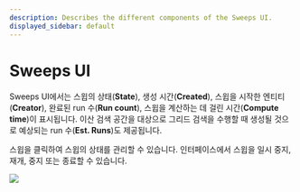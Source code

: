```yaml
---
description: Describes the different components of the Sweeps UI.
displayed_sidebar: default
---
```


# Sweeps UI

<head>
    <title>Sweeps UI</title>
</head>



Sweeps UI에서는 스윕의 상태(**State**), 생성 시간(**Created**), 스윕을 시작한 엔티티(**Creator**), 완료된 run 수(**Run count**), 스윕을 계산하는 데 걸린 시간(**Compute time**)이 표시됩니다. 이산 검색 공간을 대상으로 그리드 검색을 수행할 때 생성될 것으로 예상되는 run 수(**Est. Runs**)도 제공됩니다.



스윕을 클릭하여 스윕의 상태를 관리할 수 있습니다. 인터페이스에서 스윕을 일시 중지, 재개, 중지 또는 종료할 수 있습니다.

![](https://downloads.intercomcdn.com/i/o/146037849/aeae7b64ddf7008f48dfb170/sweep+controls.png)